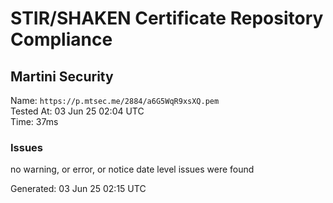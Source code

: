 # STIR/SHAKEN Certificate Repository Compliance

## Martini Security

Name: `https://p.mtsec.me/2884/a6G5WqR9xsXQ.pem`\
Tested At: 03 Jun 25 02:04 UTC\
Time: 37ms

### Issues

no warning, or error, or notice date level issues were found

Generated: 03 Jun 25 02:15 UTC